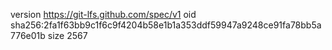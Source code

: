 version https://git-lfs.github.com/spec/v1
oid sha256:2fa1f63bb9c1f6c9f4204b58e1b1a353ddf59947a9248ce91fa78bb5a776e01b
size 2567
